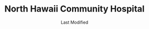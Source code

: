 ---
layout: location-page
date: Last Modified
description: "Local COVID-19 testing is available at North Hawaii Community Hospital in Waimea, Hawaii, USA."
permalink: "locations/hawaii/waimea/north-hawaii-community-hospital/"
tags:
  - locations
  - hawaii
title: North Hawaii Community Hospital
uniqueName: north-hawaii-community-hospital
state: Hawaii
stateAbbr: HI
hood: "Waimea"
address: "67-1125 Mamalahoa Hwy"
city: "Waimea"
zip: "96743"
zipsNearby: "96704 96710 96713 96718 96719 96720 96721 96725 96726 96727 96728 96739 96740 96745 96738 96743 96755 96749 96750 96760 96764 96773 96774 96771 96776 96777 96780 96781 96783 96785" 
mapUrl: "http://maps.apple.com/?q=North+Hawaii+Community+Hospital&address=67-1125+Mamalahoa+Hwy,Waimea,Hawaii,96743"
locationType: Drive-thru
phone: "808-691-2619"
website: "https://www.queens.org/north-hawaii/north-hawaii-community-hospital"
onlineBooking: undefined
closed: undefined
closedUpdate: May 18th, 2020
notes: "Requires phone screen."
days: Everyday
hours: 10AM-6PM
ctaMessage: Learn more
ctaUrl: "https://www.queens.org/north-hawaii/north-hawaii-community-hospital"
---